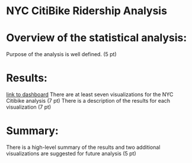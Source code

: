 # NYC CitiBike Ridership Analysis

# Overview of the statistical analysis:
Purpose of the analysis is well defined. (5 pt)

# Results:
[link to dashboard](https://public.tableau.com/views/NYCCitiBikeworkbook/NYCCItiBikeStory?:language=en-US&:display_count=n&:origin=viz_share_link)
There are at least seven visualizations for the NYC Citibike analysis (7 pt)
There is a description of the results for each visualization (7 pt)

# Summary:

There is a high-level summary of the results and two additional visualizations are suggested for future analysis (5 pt)

